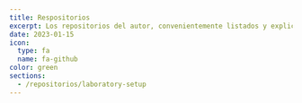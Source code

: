```yaml
---
title: Respositorios
excerpt: Los repositorios del autor, convenientemente listados y explicados.
date: 2023-01-15
icon: 
  type: fa
  name: fa-github
color: green
sections:
  - /repositorios/laboratory-setup
---
```

